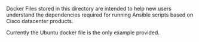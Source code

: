 Docker Files stored in this directory are intended to help new users understand the dependencies required for running Ansible scripts based on Cisco datacenter products.

Currently the Ubuntu docker file is the only example provided.

